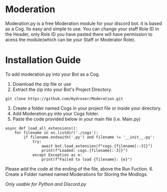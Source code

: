 # Moderation
Moderation.py is a free Moderation module for your discord bot. it is based as a Cog. Its easy and simple to use.
You can change your staff Role ID in the Header, only Role ID you have pasted there will have permission to acess the module(which can be your Staff or Moderator Role).

# Installation Guide

To add moderation.py into your Bot as a Cog.
1. Download the zip file or use
2. Extract the zip into your Bot's Project Directory.
```sudo
git clone https://github.com/Hydroxer/Moderation.git
```
3. Create a folder named Cogs in your project file or inside your directory.
4. Add Moderation.py into your Cogs folder.
5. Paste the code provided below in your main file (i.e. Main.py)

```
async def load_all_extensions():
    for filename in os.listdir('./cogs'):
        if filename.endswith('.py') and filename != '__init__.py':
            try:
                await bot.load_extension(f"cogs.{filename[:-3]}")
                print(f"Loaded: cogs.{filename[:-3]}")
            except Exception as e:
                print(f"Failed to load {filename}: {e}")
```

Please add the code at the ending of the file, above the Run Fuction.
6. Create a Folder named named Moderations for Storing the Modlogs.

*Only usable for Python and Discord.py*
